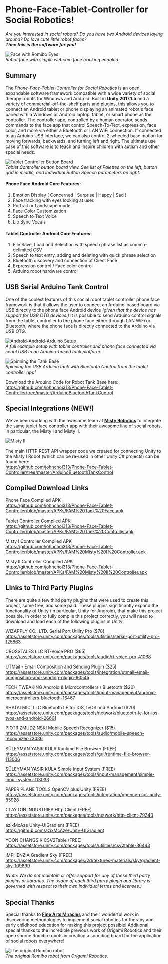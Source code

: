 # Phone-Face-Tablet-Controller for Social Robotics!
*Are you interested in social robots? Do you have two Android devices laying around? Do love cute little robot faces? <br/>
**Then this is the software for you!***

![Face with Romibo Eyes](/Images/FaceTrack.gif) <br/>
*Robot face with simple webcam face tracking enabled.*

## Summary <br/>
The *Phone-Face-Tablet-Controller for Social Robotics* is an open, expandable software framework compatible with a wide variety of social therapy robots for Windows and Android. Built in **Unity 2017.1.5** and a variety of commercial-off-the-shelf parts and plugins, this allows you to connect an Android tablet or phone displaying an animated robot's face paired with a Windows or Android laptop, tablet, or smart phone as the controller. The controller app, controlled by a human operator, sends commands to the face app that control Speech-To-Text, expression, face color, and more via either a Bluetooth or LAN WiFi connection. If connected to an Arduino USB interface, we can also control 2-wheeled base motion for moving forwards, backwards, and turning left and right. The ultimate use case of this software is to teach and inspire children with autism and other special needs.

![Tablet Controller Button Board](/Images/Buttons.PNG) <br/>
*Tablet Controller button board view. See list of Palettes on the left, button grid in middle, and individual Button Speech parameters on right.*

#### Phone Face Android Core Features: <br/>
1. Emotion Display ( Concerned | Surprise | Happy | Sad )
2. Face tracking with eyes looking at user.
3. Portrait or Landscape mode
4. Face Color Customization 
5. Speech to Text Voice
6. Lip Sync Vocals

#### Tablet Controller Android Core Features: <br/>
1. File Save, Load and Selection with speech phrase list as comma-delimited CSV
2. Speech to text entry, adding and deleting with quick phrase selection
3. Bluetooth discovery and connection of Client Face
4. Expression control / Face color control
5. Arduino robot hardware control

## USB Serial Arduino Tank Control <br/>
One of the coolest features of this social robot tablet controller phone face framework is that it allows the user to connect an Arduino-based board via USB directly to the phone face Android device *(given that the device has support for USB OTG devices.)* It is possible to send Arduino control signals from the tablet controller to the phone face either through LAN WiFi or Bluetooth, where the phone face is directly connected to the Arduino via USB OTG.

![Android-Android-Arduino Setup](/Images/Tank.jpg) <br/>
*A full example setup with tablet controller and phone face connected via serial USB to an Arduino-based tank platform.*

![Spinning the Tank Base](/Images/Spin.gif) <br/>
*Spinning the USB Arduino tank with Bluetooth Control from the tablet controller app!*

Download the Arduino Code for Robot Tank Base here: <br/>
https://github.com/johnchoi313/Phone-Face-Tablet-Controller/tree/master/ArduinoBluetoothTankControl

## Special Integrations (NEW!) <br/>

We've been working with the awesome team at **[Misty Robotics](https://www.mistyrobotics.com/)** to integrate the same tablet face controller app with their awesome line of social robots, in particular, the Misty I and Misty II.

![Misty II](/Images/mistyII.jpg)

The main HTTP REST API wrapper code we created for connecting Unity to the Misty I Robot (which can be re-used in other Unity C# projects) can be found here: <br/>
https://github.com/johnchoi313/Phone-Face-Tablet-Controller/tree/master/ArduinoBluetoothTankControl

## Compiled Download Links <br/>

Phone Face Compiled APK <br/>
https://github.com/johnchoi313/Phone-Face-Tablet-Controller/blob/master/APKs/FAM%20Tank%20Face.apk

Tablet Controller Compiled APK <br/>
https://github.com/johnchoi313/Phone-Face-Tablet-Controller/blob/master/APKs/FAM%20Tank%20Controller.apk

Misty I Controller Compiled APK <br/>
https://github.com/johnchoi313/Phone-Face-Tablet-Controller/blob/master/APKs/FAM%20Misty%20I%20Controller.apk

Misty II Controller Compiled APK <br/>
https://github.com/johnchoi313/Phone-Face-Tablet-Controller/blob/master/APKs/FAM%20Misty%20II%20Controller.apk

## Links to Third Party Plugins <br/>
There are quite a few third party plugins that were used to create this project, some free, and some paid. These plugins significantly expand the functionality of Unity (in particular, Unity for Android), that make this project possible. In order to fully compile this project correctly, you will need to download and load each of the following plugins in Unity:

WIZAPPLY CO., LTD. Serial Port Utility Pro ($78) <br/>
https://assetstore.unity.com/packages/tools/utilities/serial-port-utility-pro-125863

CROSSTALES LLC RT-Voice PRO ($65) <br/>
https://assetstore.unity.com/packages/tools/audio/rt-voice-pro-41068

UTMail - Email Composition and Sending Plugin ($25) <br/>
https://assetstore.unity.com/packages/tools/integration/utmail-email-composition-and-sending-plugin-90545

TECH TWEAKING Android & Microcontrollers / Bluetooth ($20) <br/>
https://assetstore.unity.com/packages/tools/input-management/android-microcontrollers-bluetooth-16467

SHATALMIC, LLC Bluetooth LE for iOS, tvOS and Android ($20) <br/>
https://assetstore.unity.com/packages/tools/network/bluetooth-le-for-ios-tvos-and-android-26661

PIOTR ZMUDZINSKI Mobile Speech Recognizer ($15) <br/>
https://assetstore.unity.com/packages/tools/audio/mobile-speech-recognizer-73036

SÜLEYMAN YASIR KULA Runtime File Browser (FREE) <br/>
https://assetstore.unity.com/packages/tools/gui/runtime-file-browser-113006

SÜLEYMAN YASIR KULA Simple Input System (FREE) <br/>
https://assetstore.unity.com/packages/tools/input-management/simple-input-system-113033

PAPER PLANE TOOLS OpenCV plus Unity (FREE) <br/>
https://assetstore.unity.com/packages/tools/integration/opencv-plus-unity-85928

CLAYTON INDUSTRIES Http Client (FREE) <br/>
https://assetstore.unity.com/packages/tools/network/http-client-79343

azixMcAze Unity-UIGradient (FREE) <br/>
https://github.com/azixMcAze/Unity-UIGradient

YOON CHANGSIK CSV2Table (FREE) <br/>
https://assetstore.unity.com/packages/tools/utilities/csv2table-36443

IMPHENZIA Gradient Sky (FREE) <br/>
https://assetstore.unity.com/packages/2d/textures-materials/sky/gradient-sky-109899

*(Note: We do not maintain or offer support for any of these third party plugins or libraries. The usage of each third party plugin and library is governed with respect to their own individual terms and licenses.)*

## Special Thanks <br/>
Special thanks to **[Fine Arts Miracles](https://fineartmiracles.com/)** and their wonderful work in discovering methodologies to implement social robotics for therapy and early childhood education for making this project possible! Additional special thanks to the incredible previous work of Origami Robotics and their open source Romibo robots in creating a sounding board for the application of social robots everywhere!

![The original Romibo robot](/Images/romibo.jpg) <br/>
*The original Romibo robot from Origami Robotics.*
